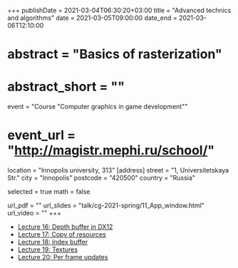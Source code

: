 +++
publishDate = 2021-03-04T06:30:20+03:00
title = "Advanced technics and algorithms"
date = 2021-03-05T09:00:00
date_end = 2021-03-06T12:10:00
# abstract = "Basics of rasterization"
# abstract_short = ""
event = "Course \"Computer graphics in game development\""
# event_url = "http://magistr.mephi.ru/school/"
location = "Innopolis university, 313"
[address]
  street = "1, Universitetskaya Str."
  city = "Innopolis"
  postcode = "420500"
  country = "Russia"

selected = true
math = false

url_pdf = ""
url_slides = "talk/cg-2021-spring/11_App_window.html"
url_video = ""
+++

- [Lecture 16: Depth buffer in DX12](https://djbelyak.ru/talk/cg-2021-spring/16_Depth_buffer_in_DX12.html)
- [Lecture 17: Copy of resources](https://djbelyak.ru/talk/cg-2021-spring/17_Copy_of_resources.html)
- [Lecture 18: Index buffer](https://djbelyak.ru/talk/cg-2021-spring/18_Index_buffer.html)
- [Lecture 19: Textures](https://djbelyak.ru/talk/cg-2021-spring/19_Textures.html)
- [Lecture 20: Per frame updates](https://djbelyak.ru/talk/cg-2021-spring/20_Next_steps.html)
